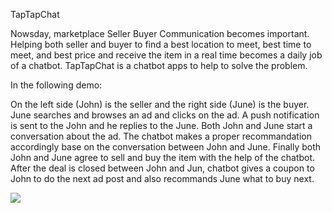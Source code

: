 TapTapChat

Nowsday, marketplace Seller Buyer Communication becomes important. Helping both seller and buyer to find a best location to meet, best time to meet, and best price and receive the item in a real time becomes a daily job of a chatbot.  TapTapChat is a chatbot apps to help to solve the problem.

In the following demo: 

On the left side (John) is the seller and the right side (June) is the buyer. June searches and browses an ad and clicks on the ad. A push notification is sent to the John and he replies to the June. Both John and June start a conversation about the ad. The chatbot makes a proper recommandation accordingly base on the conversation between John and June. Finally both John and June agree to sell and buy the item with the help of the chatbot. After the deal is closed between John and Jun, chatbot gives a coupon to John to do the next ad post and also recommands June what to buy next.


<IMG SRC="hhttps://github.com/cassiomo/taptapchat/blob/master/taptapchatfinal3.gif?raw=true">

